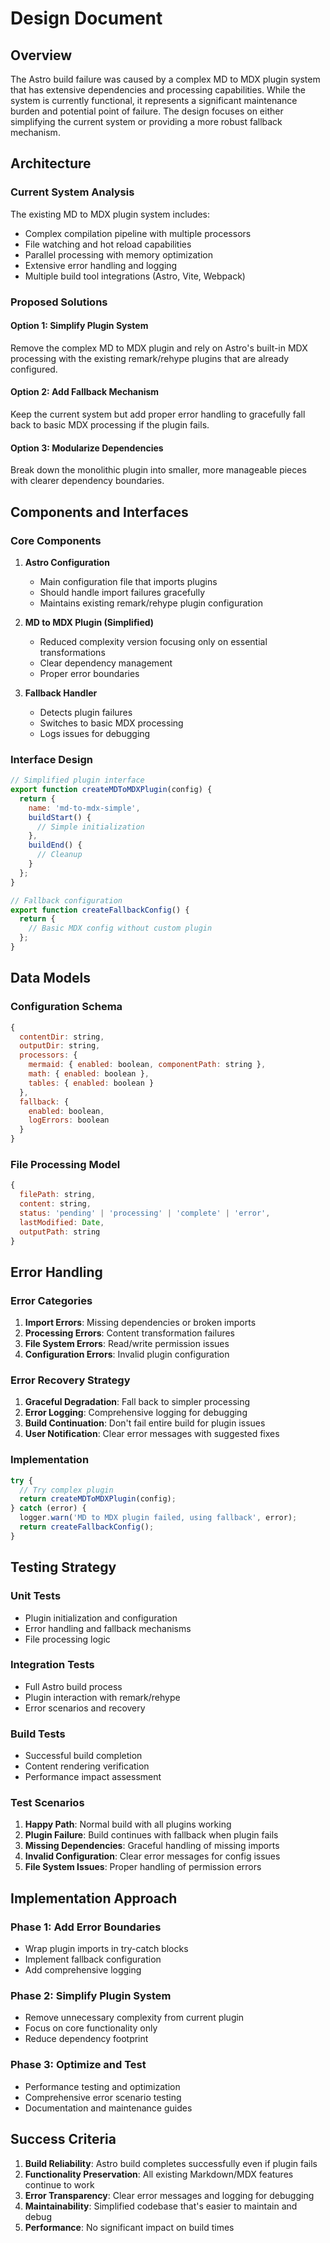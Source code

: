 # Design Document

## Overview

The Astro build failure was caused by a complex MD to MDX plugin system that has extensive dependencies and processing capabilities. While the system is currently functional, it represents a significant maintenance burden and potential point of failure. The design focuses on either simplifying the current system or providing a more robust fallback mechanism.

## Architecture

### Current System Analysis

The existing MD to MDX plugin system includes:
- Complex compilation pipeline with multiple processors
- File watching and hot reload capabilities  
- Parallel processing with memory optimization
- Extensive error handling and logging
- Multiple build tool integrations (Astro, Vite, Webpack)

### Proposed Solutions

#### Option 1: Simplify Plugin System
Remove the complex MD to MDX plugin and rely on Astro's built-in MDX processing with the existing remark/rehype plugins that are already configured.

#### Option 2: Add Fallback Mechanism
Keep the current system but add proper error handling to gracefully fall back to basic MDX processing if the plugin fails.

#### Option 3: Modularize Dependencies
Break down the monolithic plugin into smaller, more manageable pieces with clearer dependency boundaries.

## Components and Interfaces

### Core Components

1. **Astro Configuration**
   - Main configuration file that imports plugins
   - Should handle import failures gracefully
   - Maintains existing remark/rehype plugin configuration

2. **MD to MDX Plugin (Simplified)**
   - Reduced complexity version focusing only on essential transformations
   - Clear dependency management
   - Proper error boundaries

3. **Fallback Handler**
   - Detects plugin failures
   - Switches to basic MDX processing
   - Logs issues for debugging

### Interface Design

```javascript
// Simplified plugin interface
export function createMDToMDXPlugin(config) {
  return {
    name: 'md-to-mdx-simple',
    buildStart() {
      // Simple initialization
    },
    buildEnd() {
      // Cleanup
    }
  };
}

// Fallback configuration
export function createFallbackConfig() {
  return {
    // Basic MDX config without custom plugin
  };
}
```

## Data Models

### Configuration Schema
```javascript
{
  contentDir: string,
  outputDir: string,
  processors: {
    mermaid: { enabled: boolean, componentPath: string },
    math: { enabled: boolean },
    tables: { enabled: boolean }
  },
  fallback: {
    enabled: boolean,
    logErrors: boolean
  }
}
```

### File Processing Model
```javascript
{
  filePath: string,
  content: string,
  status: 'pending' | 'processing' | 'complete' | 'error',
  lastModified: Date,
  outputPath: string
}
```

## Error Handling

### Error Categories
1. **Import Errors**: Missing dependencies or broken imports
2. **Processing Errors**: Content transformation failures  
3. **File System Errors**: Read/write permission issues
4. **Configuration Errors**: Invalid plugin configuration

### Error Recovery Strategy
1. **Graceful Degradation**: Fall back to simpler processing
2. **Error Logging**: Comprehensive logging for debugging
3. **Build Continuation**: Don't fail entire build for plugin issues
4. **User Notification**: Clear error messages with suggested fixes

### Implementation
```javascript
try {
  // Try complex plugin
  return createMDToMDXPlugin(config);
} catch (error) {
  logger.warn('MD to MDX plugin failed, using fallback', error);
  return createFallbackConfig();
}
```

## Testing Strategy

### Unit Tests
- Plugin initialization and configuration
- Error handling and fallback mechanisms
- File processing logic

### Integration Tests  
- Full Astro build process
- Plugin interaction with remark/rehype
- Error scenarios and recovery

### Build Tests
- Successful build completion
- Content rendering verification
- Performance impact assessment

### Test Scenarios
1. **Happy Path**: Normal build with all plugins working
2. **Plugin Failure**: Build continues with fallback when plugin fails
3. **Missing Dependencies**: Graceful handling of missing imports
4. **Invalid Configuration**: Clear error messages for config issues
5. **File System Issues**: Proper handling of permission errors

## Implementation Approach

### Phase 1: Add Error Boundaries
- Wrap plugin imports in try-catch blocks
- Implement fallback configuration
- Add comprehensive logging

### Phase 2: Simplify Plugin System
- Remove unnecessary complexity from current plugin
- Focus on core functionality only
- Reduce dependency footprint

### Phase 3: Optimize and Test
- Performance testing and optimization
- Comprehensive error scenario testing
- Documentation and maintenance guides

## Success Criteria

1. **Build Reliability**: Astro build completes successfully even if plugin fails
2. **Functionality Preservation**: All existing Markdown/MDX features continue to work
3. **Error Transparency**: Clear error messages and logging for debugging
4. **Maintainability**: Simplified codebase that's easier to maintain and debug
5. **Performance**: No significant impact on build times